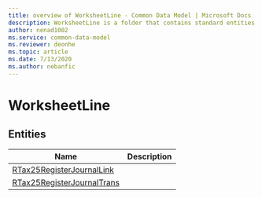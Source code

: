 ```yaml
---
title: overview of WorksheetLine - Common Data Model | Microsoft Docs
description: WorksheetLine is a folder that contains standard entities related to the Common Data Model.
author: nenad1002
ms.service: common-data-model
ms.reviewer: deonhe
ms.topic: article
ms.date: 7/13/2020
ms.author: nebanfic
---
```


# WorksheetLine


## Entities

|Name|Description|
|---|---|
|[RTax25RegisterJournalLink](RTax25RegisterJournalLink.md)||
|[RTax25RegisterJournalTrans](RTax25RegisterJournalTrans.md)||
